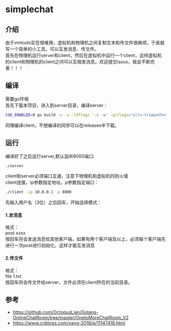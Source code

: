 # simplechat
## 介绍
由于vmtools实在很难用，虚拟机和物理机之间复制文本和传文件很麻烦，于是就写一个简单的小工具，可以互发消息、传文件。   
首先在物理机运行server和client，然后在虚拟机中运行一个client，这样虚拟机的client和物理机的client之间可以互相发消息。欢迎提交issus，我会不断完善！！！  

## 编译
需要go环境  
首先下载本项目，进入到server目录，编译server：
```bash
CGO_ENABLED=0 go build -v -a -ldflags '-s -w' -gcflags="all=-trimpath=${PWD}" -asmflags="all=-trimpath=${PWD}" -o ./server server.go
```
同理编译client，不想编译的同学可以在releases中下载。
## 运行
编译好了之后运行server,默认监听8000端口:
```bash
./server
```
client和server必须端口互通，注意下物理机和虚拟机的防火墙  
client连接，ip参数指定地址，p参数指定端口：
```bash
./client -ip 10.0.0.1 -p 8000
```
先输入用户名（3位）之后回车，开始选择模式：
#### 1.发消息
格式：  
post xxxx  
按回车将会发送消息给其他客户端，如果有两个客户端及以上，必须每个客户端先进行一次post进行初始化，这样才能互发消息  

#### 2.传文件
格式：  
file 1.txt  
按回车将会传文件给server，文件必须在client所在的当前目录。  

## 参考
- https://github.com/OctopusLian/Golang-OnlineChatRoom/tree/master/OnetoMoreChatRoom_V2
- https://www.cnblogs.com/yang-2018/p/11147418.html
